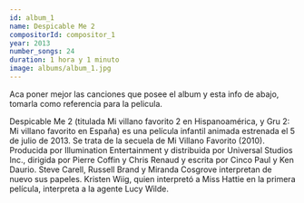 ```yaml
---
id: album_1
name: Despicable Me 2
compositorId: compositor_1
year: 2013
number_songs: 24
duration: 1 hora y 1 minuto
image: albums/album_1.jpg
---
```


Aca poner mejor las canciones que posee el album y esta info de abajo, tomarla como referencia para la pelicula.

Despicable Me 2 (titulada Mi villano favorito 2 en Hispanoamérica, y Gru 2: Mi villano favorito en España) es una película infantil animada estrenada el 5 de julio de 2013. Se trata de la secuela de Mi Villano Favorito (2010). Producida por Illumination Entertainment y distribuida por Universal Studios Inc., dirigida por Pierre Coffin y Chris Renaud y escrita por Cinco Paul y Ken Daurio. Steve Carell, Russell Brand y Miranda Cosgrove interpretan de nuevo sus papeles. Kristen Wiig, quien interpretó a Miss Hattie en la primera película, interpreta a la agente Lucy Wilde.